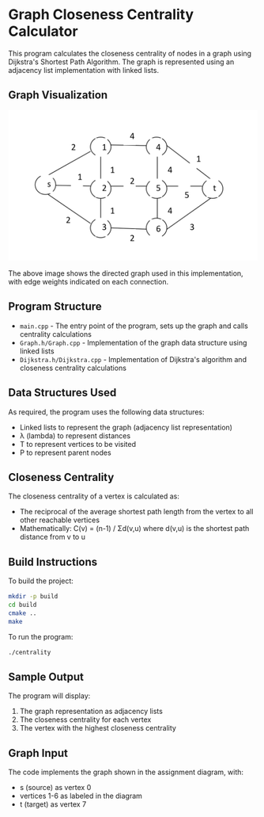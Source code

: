 # Graph Closeness Centrality Calculator

This program calculates the closeness centrality of nodes in a graph using Dijkstra's Shortest Path Algorithm. The graph is represented using an adjacency list implementation with linked lists.
## Graph Visualization

![Graph Visualization](graph.jpeg)

The above image shows the directed graph used in this implementation, with edge weights indicated on each connection.


## Program Structure

- `main.cpp` - The entry point of the program, sets up the graph and calls centrality calculations
- `Graph.h/Graph.cpp` - Implementation of the graph data structure using linked lists
- `Dijkstra.h/Dijkstra.cpp` - Implementation of Dijkstra's algorithm and closeness centrality calculations

## Data Structures Used

As required, the program uses the following data structures:
- Linked lists to represent the graph (adjacency list representation)
- λ (lambda) to represent distances
- T to represent vertices to be visited
- P to represent parent nodes

## Closeness Centrality

The closeness centrality of a vertex is calculated as:
- The reciprocal of the average shortest path length from the vertex to all other reachable vertices
- Mathematically: C(v) = (n-1) / Σd(v,u) where d(v,u) is the shortest path distance from v to u

## Build Instructions

To build the project:
```bash
mkdir -p build
cd build
cmake ..
make
```

To run the program:
```bash
./centrality
```

## Sample Output

The program will display:
1. The graph representation as adjacency lists
2. The closeness centrality for each vertex
3. The vertex with the highest closeness centrality

## Graph Input

The code implements the graph shown in the assignment diagram, with:
- s (source) as vertex 0
- vertices 1-6 as labeled in the diagram
- t (target) as vertex 7 